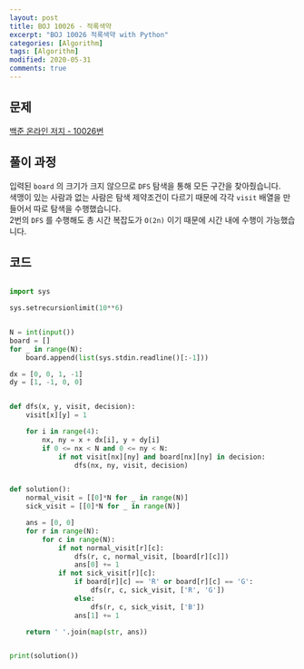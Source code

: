 ```yaml
---
layout: post
title: BOJ 10026 - 적록색약
excerpt: "BOJ 10026 적록색약 with Python"
categories: [Algorithm]
tags: [Algorithm]
modified: 2020-05-31
comments: true
---
```


## 문제
[백준 온라인 저지 - 10026번](https://www.acmicpc.net/problem/10026)

## 풀이 과정
입력된 `board` 의 크기가 크지 않으므로 `DFS` 탐색을 통해 모든 구간을 찾아줬습니다. <br>
색맹이 있는 사람과 없는 사람은 탐색 제약조건이 다르기 때문에 각각 `visit` 배열을 만들어서 따로 탐색을 수행했습니다. <br>
2번의 `DFS` 를 수행해도 총 시간 복잡도가 `O(2n)` 이기 때문에 시간 내에 수행이 가능했습니다. <br> 

## 코드

~~~ python

import sys

sys.setrecursionlimit(10**6)


N = int(input())
board = []
for _ in range(N):
    board.append(list(sys.stdin.readline()[:-1]))

dx = [0, 0, 1, -1]
dy = [1, -1, 0, 0]


def dfs(x, y, visit, decision):
    visit[x][y] = 1

    for i in range(4):
        nx, ny = x + dx[i], y + dy[i]
        if 0 <= nx < N and 0 <= ny < N:
            if not visit[nx][ny] and board[nx][ny] in decision:
                dfs(nx, ny, visit, decision)


def solution():
    normal_visit = [[0]*N for _ in range(N)]
    sick_visit = [[0]*N for _ in range(N)]

    ans = [0, 0]
    for r in range(N):
        for c in range(N):
            if not normal_visit[r][c]:
                dfs(r, c, normal_visit, [board[r][c]])
                ans[0] += 1
            if not sick_visit[r][c]:
                if board[r][c] == 'R' or board[r][c] == 'G':
                    dfs(r, c, sick_visit, ['R', 'G'])
                else:
                    dfs(r, c, sick_visit, ['B'])
                ans[1] += 1

    return ' '.join(map(str, ans))


print(solution())

~~~

